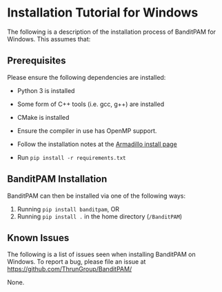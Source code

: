 # Installation Tutorial for Windows

The following is a description of the installation process of BanditPAM for Windows. This assumes that:
 
## Prerequisites
Please ensure the following dependencies are installed:
 - Python 3 is installed
 - Some form of C++ tools (i.e. gcc, g++) are installed
 - CMake is installed

 - Ensure the compiler in use has OpenMP support.
 - Follow the installation notes at the [Armadillo install page](http://arma.sourceforge.net/download.html)
 - Run `pip install -r requirements.txt`
 
## BanditPAM Installation

BanditPAM can then be installed via one of the following ways:
1) Running `pip install banditpam`, OR
2) Running `pip install .` in the home directory (`/BanditPAM`)

## Known Issues 
The following is a list of issues seen when installing BanditPAM on Windows. To report a bug, please file an issue at https://github.com/ThrunGroup/BanditPAM/

None.
